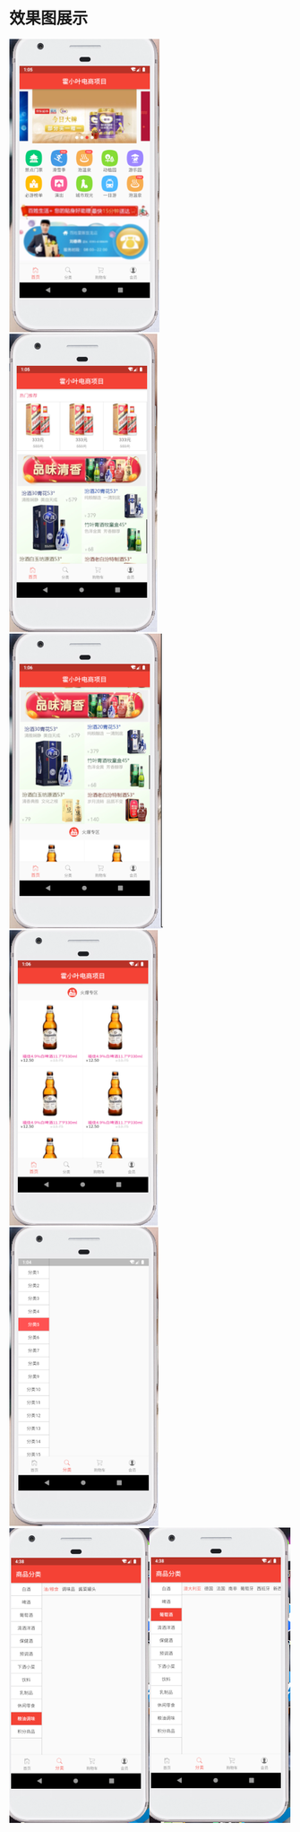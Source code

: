 # 效果图展示
![效果图](./images/dis/t1.PNG)![效果图](./images/dis/t2.PNG)![效果图](./images/dis/t3.PNG)![效果图](./images/dis/t4.PNG)![效果图](./images/dis/t5.PNG)![效果图](./images/dis/t6.PNG)![效果图](./images/dis/t7.PNG)

